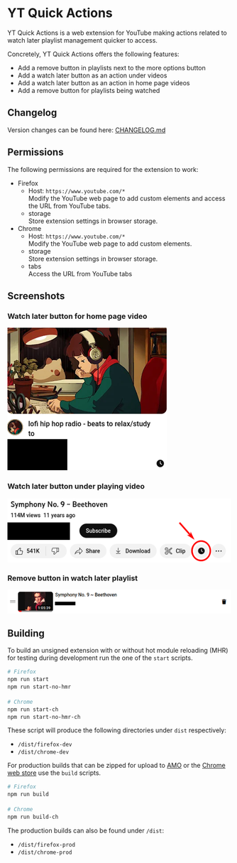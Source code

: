 # YT Quick Actions

YT Quick Actions is a web extension for YouTube making actions related to watch later playlist management quicker
to access.

Concretely, YT Quick Actions offers the following features:

- Add a remove button in playlists next to the more options button
- Add a watch later button as an action under videos
- Add a watch later button as an action in home page videos
- Add a remove button for playlists being watched

## Changelog

Version changes can be found here: [CHANGELOG.md](./CHANGELOG.md)

## Permissions

The following permissions are required for the extension to work:

- Firefox
    - Host: `https://www.youtube.com/*`
      <br>Modify the YouTube web page to add custom elements and access the URL from YouTube tabs.
    - storage
      <br>Store extension settings in browser storage.
- Chrome
    - Host: `https://www.youtube.com/*`
      <br>Modify the YouTube web page to add custom elements.
    - storage
      <br>Store extension settings in browser storage.
    - tabs
      <br>Access the URL from YouTube tabs

## Screenshots

### Watch later button for home page video

![Home page watch later button](documentation/images/home_page_sample.png "Home page watch later button")

### Watch later button under playing video

![Watch later button under playing video](documentation/images/video_watch_later_sample.png "Watch later button under playing video")

### Remove button in watch later playlist

![Remove button in watch later playlist](documentation/images/watch_later_remove_sample.png "Remove button in watch later playlist")

## Building

To build an unsigned extension with or without hot module reloading (MHR) for testing during development run the one of
the `start` scripts.

```sh
# Firefox
npm run start
npm run start-no-hmr

# Chrome
npm run start-ch
npm run start-no-hmr-ch
```

These script will produce the following directories under `dist` respectively:

- `/dist/firefox-dev`
- `/dist/chrome-dev`

For production builds that can be zipped for upload to [AMO](https://addons.mozilla.org/en-US/firefox/) or the
[Chrome web store](https://chrome.google.com/webstore/category/extensions) use the `build` scripts.

```sh
# Firefox
npm run build

# Chrome
npm run build-ch
```

The production builds can also be found under `/dist`:

- `/dist/firefox-prod`
- `/dist/chrome-prod`
